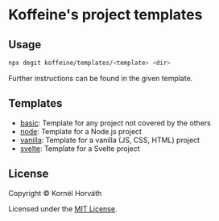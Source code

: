 # Koffeine's project templates

## Usage

```sh
npx degit koffeine/templates/<template> <dir>
```

Further instructions can be found in the given template.

## Templates

- <a href="basic">basic</a>: Template for any project not covered by the others
- <a href="node">node</a>: Template for a Node.js project
- <a href="vanilla">vanilla</a>: Template for a vanilla (JS, CSS, HTML) project
- <a href="svelte">svelte</a>: Template for a Svelte project

## License

Copyright © Kornél Horváth

Licensed under the [MIT License](https://raw.githubusercontent.com/koffeine/templates/master/LICENSE).